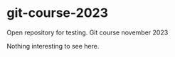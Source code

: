 # git-course-2023
Open repository for testing. Git course november 2023

Nothing interesting to see here.
